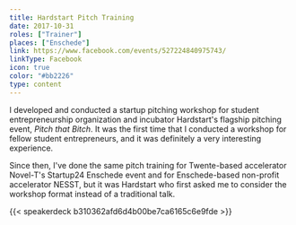 ```yaml
---
title: Hardstart Pitch Training
date: 2017-10-31
roles: ["Trainer"]
places: ["Enschede"]
link: https://www.facebook.com/events/527224840975743/
linkType: Facebook
icon: true
color: "#bb2226"
type: content
---
```


I developed and conducted a startup pitching workshop for student entrepreneurship organization and incubator Hardstart's flagship pitching event, *Pitch that Bitch*. It was the first time that I conducted a workshop for fellow student entrepreneurs, and it was definitely a very interesting experience.

<!--more-->

Since then, I've done the same pitch training for Twente-based accelerator Novel-T's Startup24 Enschede event and for Enschede-based non-profit accelerator NESST, but it was Hardstart who first asked me to consider the workshop format instead of a traditional talk.

{{< speakerdeck b310362afd6d4b00be7ca6165c6e9fde >}}